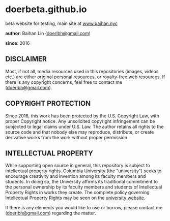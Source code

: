 # doerbeta.github.io

beta website for testing, main site at www.baihan.nyc

**author**: Baihan Lin (doerlbh@gmail.com)

**since**: 2016





## DISCLAIMER

Most, if not all, media resources used in this repositories (images, videos etc.) are either original personal resources, or royalty-free web resources. If there is any copyright concerns, feel free to contact me (doerlbh@gmail.com).

  

## COPYRIGHT PROTECTION

Since 2016, this work has been protected by the U.S. Copyright Law, with proper Copyright notice. Any unsolicited copyright infringement can be subjected to legal claims under U.S. Law. The author retains all rights to the source code and that nobody else may reproduce, distribute, or create derivative works from the work without proper permission. 

  

## INTELLECTUAL PROPERTY

While supporting open source in general, this repository is subject to intellectual property rights. Columbia University (the "university") seeks to encourage creativity and invention among its faculty members and students. In doing so, the University affirms its traditional commitment to the personal ownership by its faculty members and students of Intellectual Property Rights in works they create. The complete policy governing Intellectual Property Rights may be seen on the [university website](https://research.columbia.edu/protection-intellectual-property).

If there is any elements you would like to use or borrow, please contact me (doerlbh@gmail.com) regarding the matter.